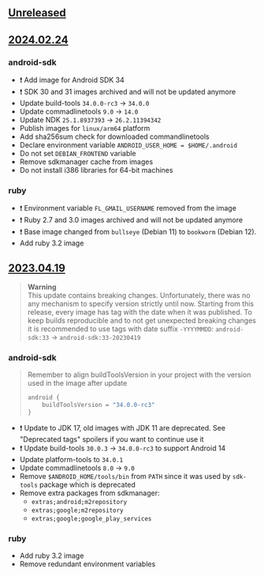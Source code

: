 ## [Unreleased]

## [2024.02.24]

### android-sdk

- :exclamation: Add image for Android SDK 34
- :exclamation: SDK 30 and 31 images archived and will not be updated anymore
- Update build-tools `34.0.0-rc3`  → `34.0.0`
- Update commadlinetools `9.0` → `14.0`
- Update NDK `25.1.8937393` → `26.2.11394342`
- Publish images for `linux/arm64` platform
- Add sha256sum check for downloaded commandlinetools
- Declare environment variable `ANDROID_USER_HOME = $HOME/.android`
- Do not set `DEBIAN_FRONTEND` variable
- Remove sdkmanager cache from images
- Do not install i386 libraries for 64-bit machines

### ruby

- :exclamation: Environment variable `FL_GMAIL_USERNAME` removed from the image
- :exclamation: Ruby 2.7 and 3.0 images archived and will not be updated anymore
- :exclamation: Base image changed from `bullseye` (Debian 11) to `bookworm` (Debian 12). 
- Add ruby 3.2 image

## [2023.04.19]

> **Warning**  
> This update contains breaking changes.
> Unfortunately, there was no any mechanism to specify version strictly until now. Starting from this release, every image has tag with the date when it was published.
> To keep builds reproducible and to not get unexpected breaking changes it is recommended to use tags with date suffix `-YYYYMMDD`: `android-sdk:33` -> `android-sdk:33-20230419`

### android-sdk

> Remember to align buildToolsVersion in your project with the version used in the image after update
>
> ```kotlin
> android {
>     buildToolsVersion = "34.0.0-rc3"
> }
> ```

- :exclamation: Update to JDK 17, old images with JDK 11 are deprecated. See "Deprecated tags" spoilers if you want to continue use it
- :exclamation: Update build-tools `30.0.3` → `34.0.0-rc3` to support Android 14
- Update platform-tools to `34.0.1`
- Update commadlinetools `8.0` → `9.0`
- Remove `$ANDROID_HOME/tools/bin` from `PATH` since it was used by `sdk-tools` package which is deprecated
- Remove extra packages from sdkmanager:
  - `extras;android;m2repository`
  - `extras;google;m2repository`
  - `extras;google;google_play_services`

### ruby

- Add ruby 3.2 image
- Remove redundant environment variables

[unreleased]: https://github.com/RedMadRobot/android-docker-images/compare/2024.02.24..main
[2024.02.24]: https://github.com/RedMadRobot/android-docker-images/compare/2023.04.19..2024.02.24
[2023.04.19]: https://github.com/RedMadRobot/android-docker-images/compare/2023.01.16..2023.04.19
